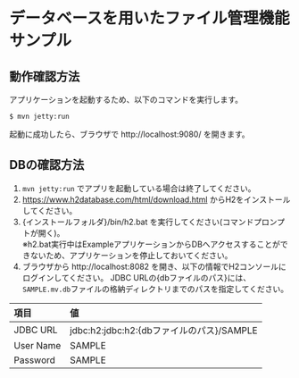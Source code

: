 # データベースを用いたファイル管理機能サンプル

## 動作確認方法

アプリケーションを起動するため、以下のコマンドを実行します。

```
$ mvn jetty:run
```

起動に成功したら、ブラウザで http://localhost:9080/ を開きます。


## DBの確認方法

1. `mvn jetty:run` でアプリを起動している場合は終了してください。
2. https://www.h2database.com/html/download.html からH2をインストールしてください。
3. {インストールフォルダ}/bin/h2.bat を実行してください(コマンドプロンプトが開く)。  
   ※h2.bat実行中はExampleアプリケーションからDBへアクセスすることができないため、アプリケーションを停止しておいてください。
4. ブラウザから http://localhost:8082 を開き、以下の情報でH2コンソールにログインしてください。
   JDBC URLの{dbファイルのパス}には、`SAMPLE.mv.db`ファイルの格納ディレクトリまでのパスを指定してください。

| 項目     | 値                                  |
|:---------|:-----------------------------------|
|JDBC URL  | jdbc:h2:jdbc:h2:{dbファイルのパス}/SAMPLE |
|User Name | SAMPLE                             |
|Password  | SAMPLE                             |

